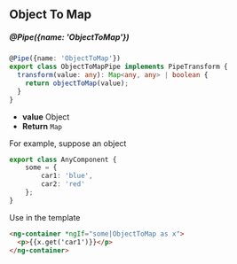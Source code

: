 ## Object To Map

##### @Pipe({name: 'ObjectToMap'})

```typescript
@Pipe({name: 'ObjectToMap'})
export class ObjectToMapPipe implements PipeTransform {
  transform(value: any): Map<any, any> | boolean {
    return objectToMap(value);
  }
}
```

- **value** Object
- **Return** `Map`

For example, suppose an object

```typescript
export class AnyComponent {
    some = {
        car1: 'blue',
        car2: 'red'
    };
}
```

Use in the template

```html
<ng-container *ngIf="some|ObjectToMap as x">
  <p>{{x.get('car1')}}</p>
</ng-container>
```
